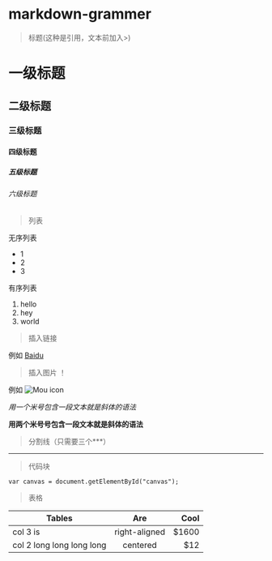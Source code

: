 # markdown-grammer

>标题(这种是引用，文本前加入>)

# 一级标题
## 二级标题
### 三级标题
#### 四级标题
##### 五级标题
###### 六级标题

>列表

无序列表
* 1
* 2
* 3

有序列表
1. hello
2. hey
3. world

>插入链接 []()

例如 [Baidu](http://baidu.com)

>插入图片 ！[]()

例如 ![Mou icon](http://mouapp.com/Mou_128.png)

*用一个米号包含一段文本就是斜体的语法*

**用两个米号号包含一段文本就是斜体的语法**

>分割线（只需要三个***）
***

>代码块

```
var canvas = document.getElementById("canvas");
```
 
 >表格

| Tables                    | Are           | Cool       |
| ------------------------- | :-----------: | ---------: |
| col 3 is                  | right-aligned |      $1600 |
| col 2 long long long long | centered      |      $12 |





